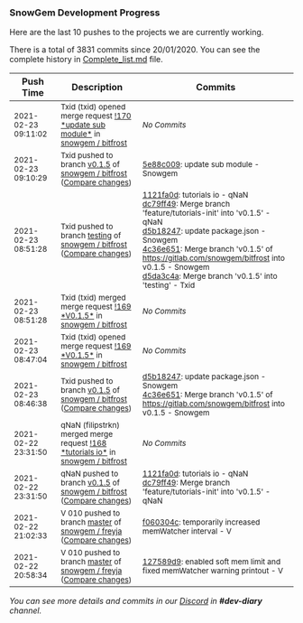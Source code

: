 
### SnowGem Development Progress

Here are the last 10 pushes to the projects we are currently working.

There is a total of 3831 commits since 20/01/2020. You can see the complete history in
 [Complete_list.md](Complete_list.md) file.

| Push Time | Description | Commits |
| --- | --- | --- |
| <sub>2021-02-23 09:11:02</sub> | <sub>Txid (txid) opened merge request [\!170 \*update sub module\*](https://gitlab.com/snowgem/bitfrost/-/merge_requests/170) in [snowgem / bitfrost](https://gitlab.com/snowgem/bitfrost)</sub> | <sub>_No Commits_</sub> |
| <sub>2021-02-23 09:10:29</sub> | <sub>Txid pushed to branch [v0\.1\.5](https://gitlab.com/snowgem/bitfrost/commits/v0.1.5) of [snowgem / bitfrost](https://gitlab.com/snowgem/bitfrost) ([Compare changes](https://gitlab.com/snowgem/bitfrost/compare/4c36e65162b21c4e0042591fb170fe05469ca98b...5e88c009e651f8783237ba951337670c70dfc65d))</sub> | <sub>[5e88c009](https://gitlab.com/snowgem/bitfrost/-/commit/5e88c009e651f8783237ba951337670c70dfc65d): update sub module - Snowgem</sub> |
| <sub>2021-02-23 08:51:28</sub> | <sub>Txid pushed to branch [testing](https://gitlab.com/snowgem/bitfrost/commits/testing) of [snowgem / bitfrost](https://gitlab.com/snowgem/bitfrost) ([Compare changes](https://gitlab.com/snowgem/bitfrost/compare/2f1e1bbccf3f37ea21a93e16b145676651e71046...d5da3c4a0d98d3c5e6e8ec30a113a737b7818f94))</sub> | <sub>[1121fa0d](https://gitlab.com/snowgem/bitfrost/-/commit/1121fa0dd509f4cc164a29fb356d41e7c36ffc27): tutorials io - qNaN<br>[dc79ff49](https://gitlab.com/snowgem/bitfrost/-/commit/dc79ff499a164d1ad40324ab7e055ff25ba4df04): Merge branch 'feature/tutorials-init' into 'v0.1.5' - qNaN<br>[d5b18247](https://gitlab.com/snowgem/bitfrost/-/commit/d5b182472e21caf1fbfafe90eb4985a1fbec64c8): update package.json - Snowgem<br>[4c36e651](https://gitlab.com/snowgem/bitfrost/-/commit/4c36e65162b21c4e0042591fb170fe05469ca98b): Merge branch 'v0.1.5' of https://gitlab.com/snowgem/bitfrost into v0.1.5 - Snowgem<br>[d5da3c4a](https://gitlab.com/snowgem/bitfrost/-/commit/d5da3c4a0d98d3c5e6e8ec30a113a737b7818f94): Merge branch 'v0.1.5' into 'testing' - Txid</sub> |
| <sub>2021-02-23 08:51:28</sub> | <sub>Txid (txid) merged merge request [\!169 \*V0\.1\.5\*](https://gitlab.com/snowgem/bitfrost/-/merge_requests/169) in [snowgem / bitfrost](https://gitlab.com/snowgem/bitfrost)</sub> | <sub>_No Commits_</sub> |
| <sub>2021-02-23 08:47:04</sub> | <sub>Txid (txid) opened merge request [\!169 \*V0\.1\.5\*](https://gitlab.com/snowgem/bitfrost/-/merge_requests/169) in [snowgem / bitfrost](https://gitlab.com/snowgem/bitfrost)</sub> | <sub>_No Commits_</sub> |
| <sub>2021-02-23 08:46:38</sub> | <sub>Txid pushed to branch [v0\.1\.5](https://gitlab.com/snowgem/bitfrost/commits/v0.1.5) of [snowgem / bitfrost](https://gitlab.com/snowgem/bitfrost) ([Compare changes](https://gitlab.com/snowgem/bitfrost/compare/dc79ff499a164d1ad40324ab7e055ff25ba4df04...4c36e65162b21c4e0042591fb170fe05469ca98b))</sub> | <sub>[d5b18247](https://gitlab.com/snowgem/bitfrost/-/commit/d5b182472e21caf1fbfafe90eb4985a1fbec64c8): update package.json - Snowgem<br>[4c36e651](https://gitlab.com/snowgem/bitfrost/-/commit/4c36e65162b21c4e0042591fb170fe05469ca98b): Merge branch 'v0.1.5' of https://gitlab.com/snowgem/bitfrost into v0.1.5 - Snowgem</sub> |
| <sub>2021-02-22 23:31:50</sub> | <sub>qNaN (filipstrkn) merged merge request [\!168 \*tutorials io\*](https://gitlab.com/snowgem/bitfrost/-/merge_requests/168) in [snowgem / bitfrost](https://gitlab.com/snowgem/bitfrost)</sub> | <sub>_No Commits_</sub> |
| <sub>2021-02-22 23:31:50</sub> | <sub>qNaN pushed to branch [v0\.1\.5](https://gitlab.com/snowgem/bitfrost/commits/v0.1.5) of [snowgem / bitfrost](https://gitlab.com/snowgem/bitfrost) ([Compare changes](https://gitlab.com/snowgem/bitfrost/compare/383473bff3eac87e3b4200b2c43dbddca0d32b7d...dc79ff499a164d1ad40324ab7e055ff25ba4df04))</sub> | <sub>[1121fa0d](https://gitlab.com/snowgem/bitfrost/-/commit/1121fa0dd509f4cc164a29fb356d41e7c36ffc27): tutorials io - qNaN<br>[dc79ff49](https://gitlab.com/snowgem/bitfrost/-/commit/dc79ff499a164d1ad40324ab7e055ff25ba4df04): Merge branch 'feature/tutorials-init' into 'v0.1.5' - qNaN</sub> |
| <sub>2021-02-22 21:02:33</sub> | <sub>V 010 pushed to branch [master](https://gitlab.com/snowgem/freyja/commits/master) of [snowgem / freyja](https://gitlab.com/snowgem/freyja) ([Compare changes](https://gitlab.com/snowgem/freyja/compare/127589d97e985d9b669b4888097bd0f4c725a406...f060304c8a519b0c5edd1098d70a959b098ebbf3))</sub> | <sub>[f060304c](https://gitlab.com/snowgem/freyja/-/commit/f060304c8a519b0c5edd1098d70a959b098ebbf3): temporarily increased memWatcher interval - V</sub> |
| <sub>2021-02-22 20:58:34</sub> | <sub>V 010 pushed to branch [master](https://gitlab.com/snowgem/freyja/commits/master) of [snowgem / freyja](https://gitlab.com/snowgem/freyja) ([Compare changes](https://gitlab.com/snowgem/freyja/compare/6c9485da0c669a674d28a4458c7b37f35e47006a...127589d97e985d9b669b4888097bd0f4c725a406))</sub> | <sub>[127589d9](https://gitlab.com/snowgem/freyja/-/commit/127589d97e985d9b669b4888097bd0f4c725a406): enabled soft mem limit and fixed memWatcher warning printout - V</sub> |

_You can see more details and commits in our [Discord](https://discord.gg/zumGnbg) in **#dev-diary** channel._
